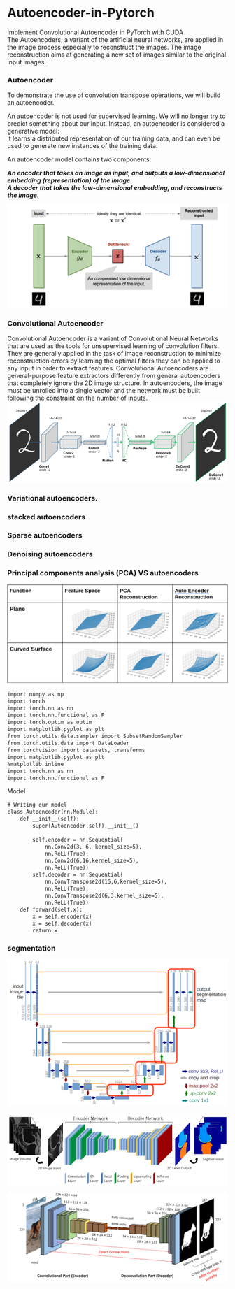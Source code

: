 # Autoencoder-in-Pytorch
Implement Convolutional Autoencoder in PyTorch with CUDA   
The Autoencoders, a variant of the artificial neural networks, are applied in the image process especially to reconstruct the images.
The image reconstruction aims at generating a new set of images similar to the original input images.  

### Autoencoder  
To demonstrate the use of convolution transpose operations, we will build an autoencoder.  

An autoencoder is not used for supervised learning. We will no longer try to predict something about our input. Instead, an autoencoder is considered a generative model:  
it learns a distributed representation of our training data, and can even be used to generate new instances of the training data.  

An autoencoder model contains two components:  

***An encoder that takes an image as input, and outputs a low-dimensional embedding (representation) of the image.  
A decoder that takes the low-dimensional embedding, and reconstructs the image.***  

![image](https://github.com/E008001/Autoencoder-in-Pytorch/blob/main/autoencoder-model.png)  

### Convolutional Autoencoder  
Convolutional Autoencoder is a variant of Convolutional Neural Networks that are used as the tools for unsupervised learning of convolution filters.
They are generally applied in the task of image reconstruction to minimize reconstruction errors by learning the optimal filters they can be applied to any input in order to extract features. Convolutional Autoencoders are general-purpose feature extractors differently from general autoencoders that completely ignore the 2D image structure. In autoencoders, the image must be unrolled into a single vector and the network must be built following the constraint on the number of inputs.  
![image](https://github.com/E008001/Autoencoder-in-Pytorch/blob/main/structure-Convolutional-AutoEncoders.png)
### Variational autoencoders.
### stacked autoencoders

### Sparse autoencoders
### Denoising autoencoders
### Principal components analysis (PCA) VS autoencoders
![image](https://github.com/E008001/Autoencoder-in-Pytorch/blob/main/pca-AE.png)

```
import numpy as np
import torch
import torch.nn as nn
import torch.nn.functional as F
import torch.optim as optim
import matplotlib.pyplot as plt
from torch.utils.data.sampler import SubsetRandomSampler
from torch.utils.data import DataLoader
from torchvision import datasets, transforms
import matplotlib.pyplot as plt
%matplotlib inline
import torch.nn as nn
import torch.nn.functional as F
```
Model
```
# Writing our model
class Autoencoder(nn.Module):
    def __init__(self):
        super(Autoencoder,self).__init__()
        
        self.encoder = nn.Sequential(
            nn.Conv2d(3, 6, kernel_size=5),
            nn.ReLU(True),
            nn.Conv2d(6,16,kernel_size=5),
            nn.ReLU(True))
        self.decoder = nn.Sequential(             
            nn.ConvTranspose2d(16,6,kernel_size=5),
            nn.ReLU(True),
            nn.ConvTranspose2d(6,3,kernel_size=5),
            nn.ReLU(True))
    def forward(self,x):
        x = self.encoder(x)
        x = self.decoder(x)
        return x
```
### segmentation 
![image](https://github.com/E008001/Autoencoder-in-Pytorch/blob/main/U-Net-model.png)  

![image](https://github.com/E008001/Autoencoder-in-Pytorch/blob/main/AE-segmentation.png)  

![image](https://github.com/E008001/Autoencoder-in-Pytorch/blob/main/CNN-AE.jpg)  
